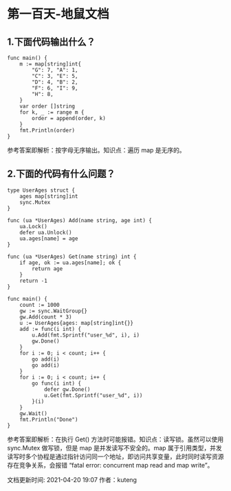 # 第一百天-地鼠文档

## 1.下面代码输出什么？ <a id="8dlikd"></a>

```text
func main() {
    m := map[string]int{
        "G": 7, "A": 1,
        "C": 3, "E": 5,
        "D": 4, "B": 2,
        "F": 6, "I": 9,
        "H": 8,
    }
    var order []string
    for k, _ := range m {
        order = append(order, k)
    }
    fmt.Println(order)
}
```

参考答案即解析：按字母无序输出。知识点：遍历 map 是无序的。

## 2.下面的代码有什么问题？ <a id="v0og7"></a>

```text
type UserAges struct {
    ages map[string]int
    sync.Mutex
}

func (ua *UserAges) Add(name string, age int) {
    ua.Lock()
    defer ua.Unlock()
    ua.ages[name] = age
}

func (ua *UserAges) Get(name string) int {
    if age, ok := ua.ages[name]; ok {
        return age
    }
    return -1
}

func main() {
    count := 1000
    gw := sync.WaitGroup{}
    gw.Add(count * 3)
    u := UserAges{ages: map[string]int{}}
    add := func(i int) {
        u.Add(fmt.Sprintf("user_%d", i), i)
        gw.Done()
    }
    for i := 0; i < count; i++ {
        go add(i)
        go add(i)
    }
    for i := 0; i < count; i++ {
        go func(i int) {
            defer gw.Done()
            u.Get(fmt.Sprintf("user_%d", i))
        }(i)
    }
    gw.Wait()
    fmt.Println("Done")
}
```

参考答案即解析：在执行 Get\(\) 方法时可能报错。知识点：读写锁。虽然可以使用 sync.Mutex 做写锁，但是 map 是并发读写不安全的。map 属于引用类型，并发读写时多个协程是通过指针访问同一个地址，即访问共享变量，此时同时读写资源存在竞争关系，会报错 “fatal error: concurrent map read and map write”。

文档更新时间: 2021-04-20 19:07   作者：kuteng

